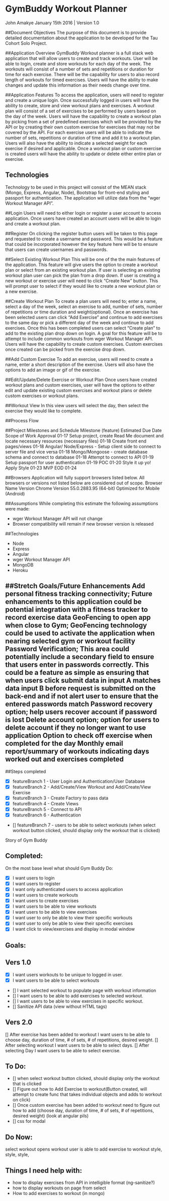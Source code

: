 GymBuddy Workout Planner
========================
John Amakye
January 15th 2016 | Version 1.0

##Document Objectives
The purpose of this document is to provide detailed documentation about the application to be developed for the Tau Cohort Solo Project.

##Application Overview
GymBuddy Workout planner is a full stack web application that will allow users to create and track workouts. User will be able to login, create and store workouts for each day of the week. The workouts will consist of a number of sets and repetitions or duration for time for each exercise. There will be the capability for users to also record length of workouts for timed exercises. Users will have the ability to make changes and update this information as their needs change over time.

##Application Features
To access the application, users will need to register and create a unique login. Once successfully logged in users will have the ability to create, store and view workout plans and exercises.
A workout plan will consist of a set of exercises to be performed by users based on the day of the week. Users will have the capability to create a workout plan by picking from a set of predefined exercises which will be provided by the API or by creating their own custom exercise for exercises that may not be covered by the API. For each exercise users will be able to indicate the number of sets, repetitions or duration of time and add it to a workout plan. Users will also have the ability to indicate a selected weight for each exercise if desired and applicable. Once a workout plan or custom exercise is created users will have the ability to update or delete either entire plan or exercise.

Technologies
------------
Technology to be used in this project will consist of  the MEAN stack (Mongo, Express, Angular, Node),  Bootstrap for front-end styling and passport for authentication. The application will utilize data from the “wger Workout Manager API”.

##Login
Users will need to either login or register a user account to access application. Once users have created an account users will be able to login and create a workout plan.

##Register
 On clicking the register button users will be taken to this page and requested to create a username and password.  This would be a feature that could be incorporated however the key feature here will be to ensure that users can create usernames and passwords.

##Select Existing Workout Plan
This will be one of the the main features of the application. This feature will give users the option to create a workout plan or select from an existing workout plan.  If user is selecting an existing workout plan user can pick the plan from a drop down. If user is creating a new workout or exercise user will need to click “Create New” button. This will prompt user to select if they would like to create a new workout plan or a new exercise.

##Create Workout Plan
To create a plan users will need to; enter a name, select a day of the week, select an exercise to add,  number of sets, number of repetitions or time duration and weight(optional).
Once an exercise has been selected users can click “Add Exercise” and continue to add exercises to the same day  or pick a different day of the week and continue to add exercises. Once this has been completed users can select “Create plan” to add to the existing plan drop down on login.
A goal for this feature will be to attempt to include common workouts from wger Workout Manager API.
Users will have the capability to create custom exercises. Custom exercises once created can be picked from the exercise drop down.

##Add Custom Exercise
To add an exercise, users will need to create a name, enter a short description of the exercise. Users will also have the options to add an image or gif of the exercise.

##Edit/Update/Delete Exercise or Workout Plan
Once users have created workout plans and custom exercises, user will have the options to either edit and update existing custom exercises and workout plans or delete custom exercises or workout plans.

##Workout View
In this view users will select the day, then select the exercise they would like to complete.

##Process Flow

##Project Milestones and Schedule
Milestone (feature)
Estimated Due Date
Scope of Work Approval
01-17
Setup project, create Read Me document and locate necessary resources (necessary files)
01-18
Create front end pages/views
01-18
Angular/ Node/Express - Setup client side to connect to server file and vice versa
01-18
Mongo/Mongoose - create database schema and connect to database
01-18
Attempt to connect to API
01-19
Setup passport for user authentication
01-19
POC
01-20
Style it up yo! Apply Style
01-23
MVP
EOD 01-24

##Browsers
Application will fully support browsers listed below. All browsers or versions not listed below are considered out of scope.
Browser Name
Version
Chrome
Version 55.0.2883.95 (64-bit)
Optimized for Mobile (Android)

##Assumptions
While completing this estimate the following assumptions were made:
* wger Workout Manager API will not change
* Browser compatibility will remain if new browser version is released

##Technologies
* Node
* Express
* Angular
* wger Workout Manager API
* MongoDB
* Heroku

##Stretch Goals/Future Enhancements
Add personal fitness tracking connectivity; Future enhancements to this application could be potential integration with a fitness tracker to record exercise data
GeoFencing to open app when close to Gym; GeoFencing technology could be used to activate the application when nearing selected gym or workout facility
Password Verification; This area could potentially include a secondary field to ensure that users enter in passwords correctly. This could be a feature as simple as ensuring that when users click submit data in input A matches data input B before request is submitted on the back-end and if not alert user to ensure that the entered passwords match
Password recovery option; help users recover account if password is lost
Delete account option; option for users to delete account if they no longer want to use application
Option to check off exercise when completed for the day
Monthly email report/summary of workouts indicating days worked out and exercises completed
---------------------------------------------------------------------------------------------------------------------

##Steps completed
 * [x] featureBranch 1 - User Login and Authentication/User Database
 * [x] featureBranch 2 - Add/Create/View Workout and Add/Create/View Exercise
 * [x] featureBranch 3 - Create Factory to pass data
 * [x] featureBranch 4 - Create Views
 * [x] featureBranch 5 - Connect to API
 * [x] featureBranch 6 - Authentication
 * [] featureBranch 7 - users to be able to select workouts (when select workout button clicked, should display
                        only the workout that is clicked)

 Story of Gym Buddy

 Completed:
 ---------
 On the most base level what should Gym Buddy Do:
* [x] I want users to login
* [x] I want users to register
* [x] I want only authenticated users to access application
* [x] I want users to create workouts
* [x] I want users to create exercises
* [x] I want users to be able to view workouts
* [x] I want users to be able to view exercises
* [x] I want user to only be able to view their specific workouts
* [x] I want user to only be able to view their specific exercises
* [x] I want click to view/exercises and display in modal window

Goals:
------

Vers 1.0
--------
* [x] I want users workouts to be unique to logged in user.
* [x] I want users to be able to select workouts
* [] I want selected workout to populate page with workout information
* [] I want users to be able to add exercises to selected workout.
* [] I want users to be able to view exercises in specific workout.
* [] Sanitize API data (view without HTML tags)


Vers 2.0
--------
[] After exercise has been added to workout I want users to be able to choose day, duration of time, # of sets, # of repetitions, desired weight.
[] After selecting workout I want users to be able to select days.
[] After selecting Day I want users to be able to select  exercise.

To Do:
------
* [] when select workout button clicked, should display only the workout that is clicked
* [] Figure out how to Add Exercise to workout(Button created, will attempt to create func that takes individual
     objects and adds to workout on click)
* [] Once custom exercise has been added to workout need to figure out how to add (choose day, duration of time, # of sets, # of repetitions, desired weight) (look at angular pils)
* [] css for modal

Do Now:
--------
select workout opens workout
user is able to add exercise to workout
style, style, style,


Things I need help with:
------------------------
  * how to display exercises from API in intelligible format (ng-sanitize?)
  * how to display workouts on page from select
  * How to add exercises to workout (in mongo)
